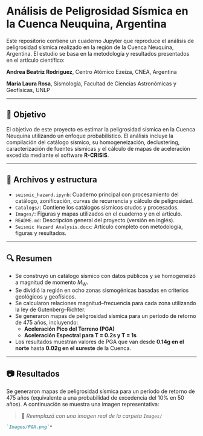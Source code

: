# Análisis de Peligrosidad Sísmica en la Cuenca Neuquina, Argentina

Este repositorio contiene un cuaderno Jupyter que reproduce el análisis de peligrosidad sísmica realizado en la región de la Cuenca Neuquina, Argentina. El estudio se basa en la metodología y resultados presentados en el artículo científico:

**Andrea Beatriz Rodriguez**, Centro Atómico Ezeiza, CNEA, Argentina  

**María Laura Rosa**, Sismología, Facultad de Ciencias Astronómicas y Geofísicas, UNLP

---

## 📌 Objetivo

El objetivo de este proyecto es estimar la peligrosidad sísmica en la Cuenca Neuquina utilizando un enfoque probabilístico. El análisis incluye la compilación del catálogo sísmico, su homogeneización, declustering, caracterización de fuentes sísmicas y el cálculo de mapas de aceleración excedida mediante el software **R-CRISIS**.

---

## 📁 Archivos y estructura

- `seismic_hazard.ipynb`: Cuaderno principal con procesamiento del catálogo, zonificación, curvas de recurrencia y cálculo de peligrosidad.
- `Catalogs/`: Contiene los catálogos sísmicos crudos y procesados.
- `Images/`: Figuras y mapas utilizados en el cuaderno y en el artículo.
- `README.md`: Descripción general del proyecto (versión en inglés).
- `Seismic Hazard Analysis.docx`: Artículo completo con metodología, figuras y resultados.

---

## 🔍 Resumen

- Se construyó un catálogo sísmico con datos públicos y se homogeneizó a magnitud de momento $M_W$.
- Se dividió la región en ocho zonas sismogénicas basadas en criterios geológicos y geofísicos.
- Se calcularon relaciones magnitud–frecuencia para cada zona utilizando la ley de Gutenberg–Richter.
- Se generaron mapas de peligrosidad sísmica para un período de retorno de 475 años, incluyendo:
  - **Aceleración Pico del Terreno (PGA)**
  - **Aceleración Espectral para T = 0.2s y T = 1s**
- Los resultados muestran valores de PGA que van desde **0.14g en el norte** hasta **0.02g en el sureste** de la Cuenca.

---

## 📷 Resultados

Se generaron mapas de peligrosidad sísmica para un período de retorno de 475 años (equivalente a una probabilidad de excedencia del 10% en 50 años). A continuación se muestra una imagen representativa:

> 📌 *Reemplazá con una imagen real de la carpeta `Images/`*

```markdown
`Images/PGA.png`*

